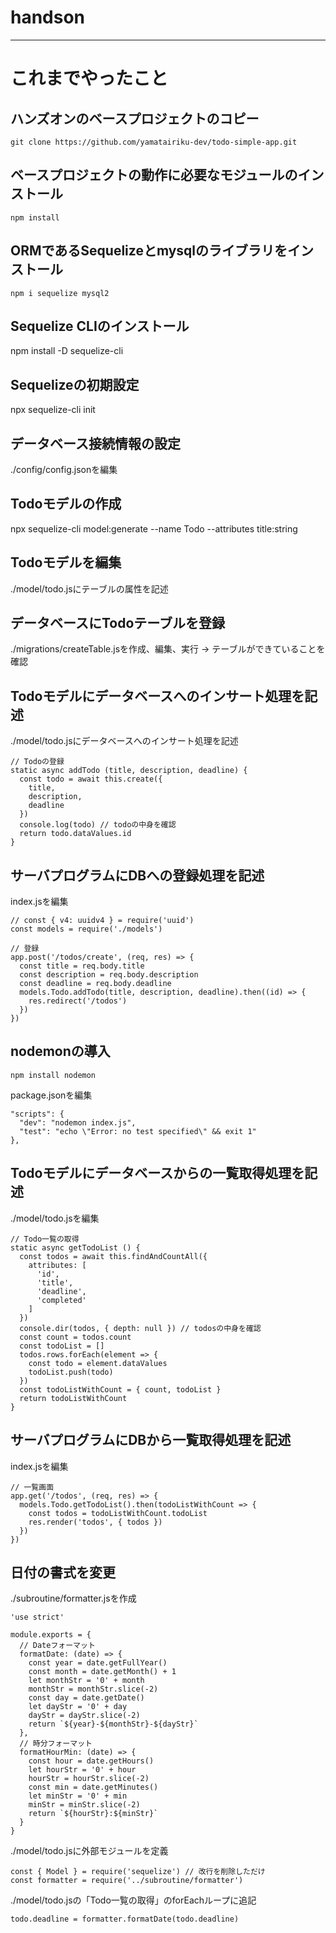 # handson

---
# これまでやったこと
## ハンズオンのベースプロジェクトのコピー
```
git clone https://github.com/yamatairiku-dev/todo-simple-app.git
```
## ベースプロジェクトの動作に必要なモジュールのインストール
```
npm install
```
## ORMであるSequelizeとmysqlのライブラリをインストール
```
npm i sequelize mysql2
```
## Sequelize CLIのインストール
npm install -D sequelize-cli
## Sequelizeの初期設定
npx sequelize-cli init
## データベース接続情報の設定
./config/config.jsonを編集
## Todoモデルの作成
npx sequelize-cli model:generate --name Todo --attributes title:string
## Todoモデルを編集
./model/todo.jsにテーブルの属性を記述
## データベースにTodoテーブルを登録
./migrations/createTable.jsを作成、編集、実行 -> テーブルができていることを確認
## Todoモデルにデータベースへのインサート処理を記述
./model/todo.jsにデータベースへのインサート処理を記述
```
// Todoの登録
static async addTodo (title, description, deadline) {
  const todo = await this.create({
    title,
    description,
    deadline
  })
  console.log(todo) // todoの中身を確認
  return todo.dataValues.id
}
```
## サーバプログラムにDBへの登録処理を記述
index.jsを編集
```
// const { v4: uuidv4 } = require('uuid')
const models = require('./models')
```
```
// 登録
app.post('/todos/create', (req, res) => {
  const title = req.body.title
  const description = req.body.description
  const deadline = req.body.deadline
  models.Todo.addTodo(title, description, deadline).then((id) => {
    res.redirect('/todos')
  })
})
```
## nodemonの導入
```
npm install nodemon
```
package.jsonを編集
```
"scripts": {
  "dev": "nodemon index.js",
  "test": "echo \"Error: no test specified\" && exit 1"
},
```
## Todoモデルにデータベースからの一覧取得処理を記述
./model/todo.jsを編集
```
// Todo一覧の取得
static async getTodoList () {
  const todos = await this.findAndCountAll({
    attributes: [
      'id',
      'title',
      'deadline',
      'completed'
    ]
  })
  console.dir(todos, { depth: null }) // todosの中身を確認
  const count = todos.count
  const todoList = []
  todos.rows.forEach(element => {
    const todo = element.dataValues
    todoList.push(todo)
  })
  const todoListWithCount = { count, todoList }
  return todoListWithCount
}
```
## サーバプログラムにDBから一覧取得処理を記述
index.jsを編集
```
// 一覧画面
app.get('/todos', (req, res) => {
  models.Todo.getTodoList().then(todoListWithCount => {
    const todos = todoListWithCount.todoList
    res.render('todos', { todos })
  })
})
```
## 日付の書式を変更
./subroutine/formatter.jsを作成
```
'use strict'

module.exports = {
  // Dateフォーマット
  formatDate: (date) => {
    const year = date.getFullYear()
    const month = date.getMonth() + 1
    let monthStr = '0' + month
    monthStr = monthStr.slice(-2)
    const day = date.getDate()
    let dayStr = '0' + day
    dayStr = dayStr.slice(-2)
    return `${year}-${monthStr}-${dayStr}`
  },
  // 時分フォーマット
  formatHourMin: (date) => {
    const hour = date.getHours()
    let hourStr = '0' + hour
    hourStr = hourStr.slice(-2)
    const min = date.getMinutes()
    let minStr = '0' + min
    minStr = minStr.slice(-2)
    return `${hourStr}:${minStr}`
  }
}
```
./model/todo.jsに外部モジュールを定義
```
const { Model } = require('sequelize') // 改行を削除しただけ
const formatter = require('../subroutine/formatter')
```
./model/todo.jsの「Todo一覧の取得」のforEachループに追記
```
todo.deadline = formatter.formatDate(todo.deadline)
```